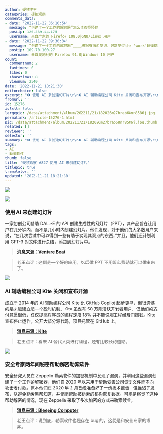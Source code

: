 ```yaml
---
author: 硬核老王
categories: 硬核观察
comments_data:
- date: '2022-11-22 06:10:56'
  message: “创建了一个工作的解密器”怎么读着怪怪的
  postip: 120.239.44.175
  username: 来自广东的 Firefox 108.0|GNU/Linux 用户
- date: '2022-11-22 09:30:34'
  message: “创建了一个工作的解密器”____根据有限的见识，通常见过the 'work'翻译都是'可工作的'或者是'可用的'
  postip: 109.70.100.27
  username: 来自奥地利的 Firefox 91.0|Windows 10 用户
count:
  commentnum: 2
  favtimes: 0
  likes: 0
  sharetimes: 0
  viewnum: 2540
date: '2022-11-21 18:21:30'
editorchoice: false
excerpt: "❶ 使用 AI 来创建幻灯片\r\n❷ AI 辅助编程公司 Kite 关闭和宣布开源\r\n❸ 安全专家两年间秘密帮助解密勒索软件"
fromurl: ''
id: 15276
islctt: false
largepic: /data/attachment/album/202211/21/182026m27brab68nr8586j.jpg
permalink: /article-15276-1.html
pic: /data/attachment/album/202211/21/182026m27brab68nr8586j.jpg.thumb.jpg
related: []
reviewer: ''
selector: ''
summary: "❶ 使用 AI 来创建幻灯片\r\n❷ AI 辅助编程公司 Kite 关闭和宣布开源\r\n❸ 安全专家两年间秘密帮助解密勒索软件"
tags:
- AI
- 勒索软件
thumb: false
title: '硬核观察 #827 使用 AI 来创建幻灯片'
titlepic: true
translator: ''
updated: '2022-11-21 18:21:30'
---
```


![](/data/attachment/album/202211/21/182026m27brab68nr8586j.jpg)


![](/data/attachment/album/202211/21/182044sb0b4nggb6u0emwt.jpg)


### 使用 AI 来创建幻灯片


一家初创公司借助 DALL-E 的 API 创建生成性的幻灯片（PPT），其产品旨在让用户在几分钟内，而不是几小时内创建幻灯片。他们发现，对于他们的大多数用户来说，“在几次尝试中可以得到一些有助于实现其观点的东西。”并且，他们还计划利用 GPT-3 对文件进行总结，添加到幻灯片中。



> 
> **[消息来源：Venture Beat](https://venturebeat.com/ai/new-dall-e-integration-adds-generative-ai-for-next-level-slides/)**
> 
> 
> 



> 
> 老王点评：这倒是一个好的应用，以后做 PPT 不用那么费劲就可以做出来了。
> 
> 
> 


![](/data/attachment/album/202211/21/182057krpdf69z9aa6g6vg.jpg)


### AI 辅助编程公司 Kite 关闭和宣布开源


成立于 2014 年的 AI 辅助编程公司 Kite 比 GitHub Copilot 起步更早，但很遗憾的是未能建立起一个盈利机制。Kite 虽然有 50 万月活跃开发者用户，但他们的支付意愿很低，仅仅提高程序员的编程速度 18% 并不能说服工程经理们掏钱。Kite 宣布停止运作，公开大部分源代码，项目托管在 GitHub 上。



> 
> **[消息来源：Kite](https://www.kite.com/blog/product/kite-is-saying-farewell/)**
> 
> 
> 



> 
> 老王点评：看来 AI 替代人类进行编程，还有比较长的道路。
> 
> 
> 


![](/data/attachment/album/202211/21/182112j5oil9114li1uk1y.jpg)


### 安全专家两年间秘密帮助解密勒索软件


安全研究人员在 Zeppelin 勒索软件的加密机制中发现了漏洞，并利用这些漏洞创建了一个工作的解密器，他们自 2020 年以来用于帮助受害公司恢复文件而不向攻击者付款。原本他们在 2020 年 2 月已经准备好了一份技术报告，但推迟了发布，以避免勒索黑帮知道，并悄悄帮助被勒索的机构恢复数据。可能是察觉了这种帮助解密的情况，现在 Zeppelin 采取了多次加密的方式来勒索赎金。



> 
> **[消息来源：Bleeping Computer](https://www.bleepingcomputer.com/news/security/researchers-secretly-helped-decrypt-zeppelin-ransomware-for-2-years/)**
> 
> 
> 



> 
> 老王点评：说到底，勒索软件也是存在 bug 的，这就是和安全专家的博弈。
> 
> 
>